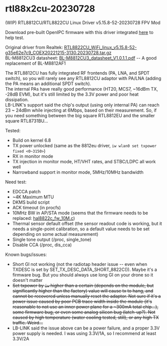 # rtl88x2cu-20230728
(WIP) RTL8812CU/RTL8822CU Linux Driver v5.15.8-52-20230728 FPV Mod  

Download pre-built OpenIPC firmware with this driver integrated [here](https://github.com/libc0607/openipc-firmware/releases/tag/latest) to help test.  

Original driver from Realtek: [RTL8822CU_WiFi_linux_v5.15.8-52-g35e62e7c9_COEX20221215-3130.20230728.tar.gz](https://github.com/libc0607/rtl88x2cu-20230728/blob/main/doc/RTL8822CU_WiFi_linux_v5.15.8-52-g35e62e7c9_COEX20221215-3130.20230728.tar.gz)  
BL-M8812CU3 datasheet: [BL-M8812CU3_datasheet_V1.0.1.1.pdf](https://github.com/libc0607/rtl88x2cu-20230728/blob/main/doc/BL-M8812CU3_datasheet_V1.0.1.1.pdf) -- A good replacement of BL-M8812AF1  

The RTL8812CU has fully integrated RF frontends (PA, LNA, and SPDT switch), so you will rarely see any RTL8812CU adaptor with PA/LNA (adding the PA means an additional SPDT switch).  
The internal PAs have really good performance (HT20, MCS7, ~16dBm TX, -28dB EVM), but it's still limited by the 3.3V power and poor heat dissipation.  
LB-LINK's support said the chip's output (using only internal PA) can reach 23 ~ 24dBm while injecting at 6Mbps, based on their measurement. So, if you need something between the big square RTL8812EU and the smaller square RTL8731BU...  


Tested:  
 - Build on kernel 6.8  
 - TX power unlocked (same as the 8812eu driver, ```iw wlan0 set txpower fixed <0~3150>```)  
 - RX in monitor mode  
 - TX injection in monitor mode, HT/VHT rates, and STBC/LDPC all work well  
 - Narrowband support in monitor mode, 5MHz/10MHz bandwidth  

Need test:  
 - EDCCA patch  
 - \~4K Maximum MTU  
 - DKMS build script  
 - ACK timeout (in procfs)  
 - 10MHz BW in AP/STA mode (seems that the firmware needs to be replaced: [hal8822c_fw_10M.c](https://github.com/libc0607/rtl88x2cu-20230728/blob/main/hal/rtl8822c/hal8822c_fw_10M.c))  
 - Thermal sensor default offset (the sensor readout code is working, but it needs a single-point calibration, so a default value needs to be set depending on some actual measurement)  
 - Single tone output (/proc, single_tone)  
 - Disable CCA (/proc, dis_cca)  

Known bugs/issues:  
 - Short GI not working (not the radiotap header issue -- even when TXDESC is set by SET_TX_DESC_DATA_SHORT_8822C()). Maybe it's a firmware bug. But you should always use long GI on your drone so it doesn't matter  
 - ~~Set txpower by ```iw``` higher than a certain (depends on the module, but significantly higher than the factory) value will cause tx to hang, and cannot be recovered unless manually reset the adaptor. Not sure if it's a power issue caused by poor PCB trace width inside the module (it's reasonable to not use an inner power plane for a \~300mA total chip...), some firmware bug, or even some analog silicon bug (latch-up?). Not caused by high temperature (water cooling tested, still), or any high TX traffic. Weird...~~
 - LB-LINK said the issue above can be a power failure, and a proper 3.3V power supply is needed. I was using 3.3V/1A, so I recommend at least 3.3V/2A  
